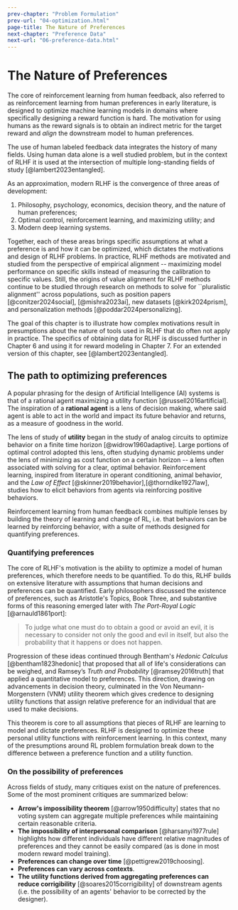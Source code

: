 ```yaml
---
prev-chapter: "Problem Formulation"
prev-url: "04-optimization.html"
page-title: The Nature of Preferences
next-chapter: "Preference Data"
next-url: "06-preference-data.html"
---
```


# The Nature of Preferences

The core of reinforcement learning from human feedback, also referred to as reinforcement learning from human preferences in early literature, is designed to optimize machine learning models in domains where specifically designing a reward function is hard.
The motivation for using humans as the reward signals is to obtain an indirect metric for the target reward and *align* the downstream model to human preferences.

The use of human labeled feedback data integrates the history of many fields.
Using human data alone is a well studied problem, but in the context of RLHF it is used at the intersection of multiple long-standing fields of study [@lambert2023entangled].

As an approximation, modern RLHF is the convergence of three areas of development:

1. Philosophy, psychology, economics, decision theory, and the nature of human preferences;
2. Optimal control, reinforcement learning, and maximizing utility; and
3. Modern deep learning systems.

Together, each of these areas brings specific assumptions at what a preference is and how it can be optimized, which dictates the motivations and design of RLHF problems.
In practice, RLHF methods are motivated and studied from the perspective of empirical alignment -- maximizing model performance on specific skills instead of measuring the calibration to specific values.
Still, the origins of value alignment for RLHF methods continue to be studied through research on methods to solve for ``pluralistic alignment'' across populations, such as position papers [@conitzer2024social], [@mishra2023ai], new datasets [@kirk2024prism], and personalization methods [@poddar2024personalizing].

The goal of this chapter is to illustrate how complex motivations result in presumptions about the nature of tools used in RLHF that do often not apply in practice.
The specifics of obtaining data for RLHF is discussed further in Chapter 6 and using it for reward modeling in Chapter 7.
For an extended version of this chapter, see [@lambert2023entangled].

## The path to optimizing preferences

A popular phrasing for the design of Artificial Intelligence (AI) systems is that of a rational agent maximizing a utility function [@russell2016artificial].
The inspiration of a **rational agent** is a lens of decision making, where said agent is able to act in the world and impact its future behavior and returns, as a measure of goodness in the world.

The lens of study of **utility** began in the study of analog circuits to optimize behavior on a finite time horizon [@widrow1960adaptive].
Large portions of optimal control adopted this lens, often studying dynamic problems under the lens of minimizing as cost function on a certain horizon -- a lens often associated with solving for a clear, optimal behavior.
Reinforcement learning, inspired from literature in operant conditioning, animal behavior, and the *Law of Effect* [@skinner2019behavior],[@thorndike1927law], studies how to elicit behaviors from agents via reinforcing positive behaviors.

Reinforcement learning from human feedback combines multiple lenses by building the theory of learning and change of RL, i.e. that behaviors can be learned by reinforcing behavior, with a suite of methods designed for quantifying preferences.

### Quantifying preferences

The core of RLHF's motivation is the ability to optimize a model of human preferences, which therefore needs to be quantified.
To do this, RLHF builds on extensive literature with assumptions that human decisions and preferences can be quantified.
Early philosophers discussed the existence of preferences, such as Aristotle's Topics, Book Three, and substantive forms of this reasoning emerged later with *The Port-Royal Logic* [@arnauld1861port]:

> To judge what one must do to obtain a good or avoid an evil, it is necessary to consider not only the good and evil in itself, but also the probability that it happens or does not happen.

Progression of these ideas continued through Bentham's *Hedonic Calculus* [@bentham1823hedonic] that proposed that all of life's considerations can be weighed, and Ramsey’s *Truth and Probability* [@ramsey2016truth] that applied a quantitative model to preferences.
This direction, drawing on advancements in decision theory, culminated in the Von Neumann-Morgenstern (VNM) utility theorem which gives credence to designing utility functions that assign relative preference for an individual that are used to make decisions.

This theorem is core to all assumptions that pieces of RLHF are learning to model and dictate preferences.
RLHF is designed to optimize these personal utility functions with reinforcement learning.
In this context, many of the presumptions around RL problem formulation break down to the difference between a preference function and a utility function.

### On the possibility of preferences

Across fields of study, many critiques exist on the nature of preferences. 
Some of the most prominent critiques are summarized below:

- **Arrow's impossibility theorem** [@arrow1950difficulty] states that no voting system can aggregate multiple preferences while maintaining certain reasonable criteria.
- **The impossibility of interpersonal comparison** [@harsanyi1977rule] highlights how different individuals have different relative magnitudes of preferences and they cannot be easily compared (as is done in most modern reward model training).
- **Preferences can change over time** [@pettigrew2019choosing].
- **Preferences can vary across contexts**.
- **The utility functions derived from aggregating preferences can reduce corrigibility** [@soares2015corrigibility] of downstream agents (i.e. the possibility of an agents' behavior to be corrected by the designer).

